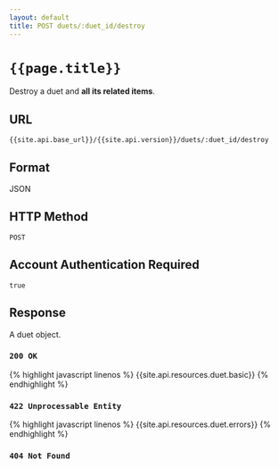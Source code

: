 ```yaml
---
layout: default
title: POST duets/:duet_id/destroy
---
```

# `{{page.title}}`

Destroy a duet and **all its related items**.

## URL

`{{site.api.base_url}}/{{site.api.version}}/duets/:duet_id/destroy`

## Format

JSON

## HTTP Method

`POST`

## Account Authentication Required

`true`

## Response

A duet object.

### `200 OK`

{% highlight javascript linenos %}
{{site.api.resources.duet.basic}}
{% endhighlight %}

### `422 Unprocessable Entity`

{% highlight javascript linenos %}
{{site.api.resources.duet.errors}}
{% endhighlight %}

### `404 Not Found`
